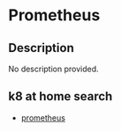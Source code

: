 # Prometheus

## Description

No description provided.

## k8 at home search

- [prometheus](https://nanne.dev/k8s-at-home-search/#/prometheus)
